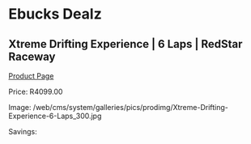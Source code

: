 
# Ebucks Dealz
## Xtreme Drifting Experience | 6 Laps | RedStar Raceway
[Product Page](https://www.ebucks.com/web/shop/productSelected.do?prodId=356444300&catId=322194323)

Price: R4099.00

Image: /web/cms/system/galleries/pics/prodimg/Xtreme-Drifting-Experience-6-Laps_300.jpg

Savings: 


	